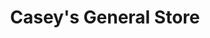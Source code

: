 ---
title: "Casey's General Store"
url: /fargo/caseys-general-store-13th-avenue-south-2/
shop: convenience
---
